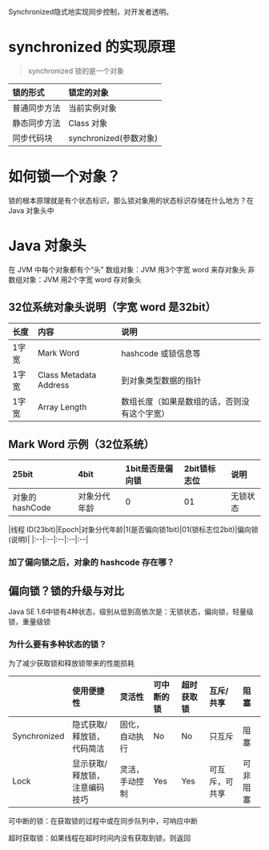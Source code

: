 Synchronized隐式地实现同步控制，对开发者透明。

# synchronized 的实现原理
> synchronized 锁的是一个对象

| 锁的形式|锁定的对象|
|:--|:--|
|普通同步方法|当前实例对象|
|静态同步方法|Class 对象|
|同步代码块|synchronized(参数对象)|

# 如何锁一个对象？
锁的根本原理就是有个状态标识，那么锁对象用的状态标识存储在什么地方？在 Java 对象头中

# Java 对象头
在 JVM 中每个对象都有个“头”
数组对象：JVM 用3个字宽 word 来存对象头
非数组对象：JVM 用2个字宽 word 存对象头

## 32位系统对象头说明（字宽 word 是32bit）
|长度|内容|说明|
|:--|:--|:--|
|1字宽|Mark Word|hashcode 或锁信息等|
|1字宽|Class Metadata Address|到对象类型数据的指针|
|1字宽|Array Length|数组长度（如果是数组的话，否则没有这个字宽）|

## Mark Word 示例（32位系统）

|25bit|4bit|1bit是否是偏向锁|2bit锁标志位|说明|
|:--|:--|:--|:--|:--|
|对象的 hashCode|对象分代年龄|0|01|无锁状态|


|线程 ID(23bit)|Epoch|对象分代年龄|1(是否偏向锁1bit)|01(锁标志位2bit)|偏向锁(说明)|
|:--|:--|:--|:--|:--|

### 加了偏向锁之后，对象的 hashcode 存在哪？

## 偏向锁？锁的升级与对比
Java SE 1.6中锁有4种状态，级别从低到高依次是：无锁状态，偏向锁，轻量级锁，重量级锁

### 为什么要有多种状态的锁？
为了减少获取锁和释放锁带来的性能损耗



| | 使用便捷性 | 灵活性 | 可中断的锁 | 超时获取锁 | 互斥/共享 | 阻塞 |
| :--- | :--- | :--- | :--- | :--- | :--- | :--- |
| Synchronized | 隐式获取/释放锁，代码简洁 | 固化，自动执行 | No | No | 只互斥 | 阻塞 |
| Lock | 显示获取/释放锁，注意编码技巧 | 灵活，手动控制 | Yes | Yes | 可互斥，可共享 | 可非阻塞 |

可中断的锁：在获取锁的过程中或在同步队列中，可响应中断

超时获取锁：如果线程在超时时间内没有获取到锁，则返回